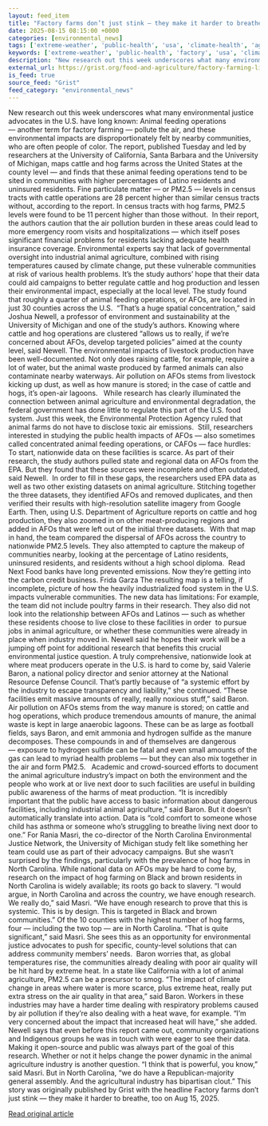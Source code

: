 ```yaml
---
layout: feed_item
title: "Factory farms don’t just stink — they make it harder to breathe, too"
date: 2025-08-15 08:15:00 +0000
categories: [environmental_news]
tags: ['extreme-weather', 'public-health', 'usa', 'climate-health', 'agriculture', 'california', 'heatwave', 'climate-risk', 'urgent', 'year-2025']
keywords: ['extreme-weather', 'public-health', 'factory', 'usa', 'climate-health', 'just', 'farms', 'agriculture']
description: "New research out this week underscores what many environmental justice advocates in the U"
external_url: https://grist.org/food-and-agriculture/factory-farming-linked-to-air-pollution-across-us/
is_feed: true
source_feed: "Grist"
feed_category: "environmental_news"
---
```


New research out this week underscores what many environmental justice advocates in the U.S. have long known: Animal feeding operations —&nbsp;another term for factory farming — pollute the air, and these environmental impacts are disproportionately felt by nearby communities, who are often people of color. The report, published Tuesday and led by researchers at the University of California, Santa Barbara and the University of Michigan, maps cattle and hog farms across the United States at the county level — and finds that these animal feeding operations tend to be sited in communities with higher percentages of Latino residents and uninsured residents. Fine particulate matter — or PM2.5 — levels in census tracts with cattle operations are 28 percent higher than similar census tracts without, according to the report. In census tracts with hog farms, PM2.5 levels were found to be 11 percent higher than those without.&nbsp; In their report, the authors caution that the air pollution burden in these areas could lead to more emergency room visits and hospitalizations — which itself poses significant financial problems for residents lacking adequate health insurance coverage. Environmental experts say that lack of governmental oversight into industrial animal agriculture, combined with rising temperatures caused by climate change, put these vulnerable communities at risk of various health problems. It’s the study authors’ hope that their data could aid campaigns to better regulate cattle and hog production and lessen their environmental impact, especially at the local level. The study found that roughly a quarter of animal feeding operations, or AFOs, are located in just 30 counties across the U.S.&nbsp; “That&#8217;s a huge spatial concentration,” said Joshua Newell, a professor of environment and sustainability at the University of Michigan and one of the study’s authors. Knowing where cattle and hog operations are clustered “allows us to really, if we&#8217;re concerned about AFOs, develop targeted policies” aimed at the county level, said Newell. The environmental impacts of livestock production have been well-documented. Not only does raising cattle, for example, require a lot of water, but the animal waste produced by farmed animals can also contaminate nearby waterways. Air pollution on AFOs stems from livestock kicking up dust, as well as how manure is stored; in the case of cattle and hogs, it’s open-air lagoons.&nbsp;&nbsp; While research has clearly illuminated the connection between animal agriculture and environmental degradation, the federal government has done little to regulate this part of the U.S. food system. Just this week, the Environmental Protection Agency ruled that animal farms do not have to disclose toxic air emissions.&nbsp; Still, researchers interested in studying the public health impacts of AFOs —&nbsp;also sometimes called concentrated animal feeding operations, or CAFOs — face hurdles: To start, nationwide data on these facilities is scarce. As part of their research, the study authors pulled state and regional data on AFOs from the EPA. But they found that these sources were incomplete and often outdated, said Newell.&nbsp; In order to fill in these gaps, the researchers used EPA data as well as two other existing datasets on animal agriculture. Stitching together the three datasets, they identified AFOs and removed duplicates, and then verified their results with high-resolution satellite imagery from Google Earth. Then, using U.S. Department of Agriculture reports on cattle and hog production, they also zoomed in on other meat-producing regions and added in AFOs that were left out of the initial three datasets.&nbsp; With that map in hand, the team compared the dispersal of AFOs across the country to nationwide PM2.5 levels. They also attempted to capture the makeup of communities nearby, looking at the percentage of Latino residents, uninsured residents, and residents without a high school diploma.&nbsp; Read Next Food banks have long prevented emissions. Now they&#8217;re getting into the carbon credit business. Frida Garza The resulting map is a telling, if incomplete, picture of how the heavily industrialized food system in the U.S. impacts vulnerable communities. The new data has limitations: For example, the team did not include poultry farms in their research. They also did not look into the relationship between AFOs and Latinos —&nbsp;such as whether these residents choose to live close to these facilities in order&nbsp; to pursue jobs in animal agriculture, or whether these communities were already in place when industry moved in. Newell said he hopes their work will be a jumping off point for additional research that benefits this crucial environmental justice question. A truly comprehensive, nationwide look at where meat producers operate in the U.S. is hard to come by, said Valerie Baron, a national policy director and senior attorney at the National Resource Defense Council. That’s partly because of “a systemic effort by the industry to escape transparency and liability,” she continued. “These facilities emit massive amounts of really, really noxious stuff,” said Baron. Air pollution on AFOs stems from the way manure is stored; on cattle and hog operations, which produce tremendous amounts of manure, the animal waste is kept in large anaerobic lagoons. These can be as large as football fields, says Baron, and emit ammonia and hydrogen sulfide as the manure decomposes. These compounds in and of themselves are dangerous —&nbsp;exposure to hydrogen sulfide can be fatal and even small amounts of the gas can lead to myriad health problems —&nbsp;but they can also mix together in the air and form PM2.5.&nbsp;&nbsp; Academic and crowd-sourced efforts to document the animal agriculture industry’s impact on both the environment and the people who work at or live next door to such facilities are useful in building public awareness of the harms of meat production. “It is incredibly important that the public have access to basic information about dangerous facilities, including industrial animal agriculture,” said Baron. But it doesn’t automatically translate into action. Data is “cold comfort to someone whose child has asthma or someone who&#8217;s struggling to breathe living next door to one.” For Rania Masri, the co-director of the North Carolina Environmental Justice Network, the University of Michigan study felt like something her team could use as part of their advocacy campaigns. But she wasn’t surprised by the findings, particularly with the prevalence of hog farms in North Carolina. While national data on AFOs may be hard to come by, research on the impact of hog farming on Black and brown residents in North Carolina is widely available; its roots go back to slavery. “I would argue, in North Carolina and across the country, we have enough research. We really do,” said Masri. “We have enough research to prove that this is systemic. This is by design. This is targeted in Black and brown communities.” Of the 10 counties with the highest number of hog farms, four —&nbsp;including the two top — are in North Carolina. “That is quite significant,” said Masri. She sees this as an opportunity for environmental justice advocates to push for specific, county-level solutions that can address community members’ needs.&nbsp; Baron worries that, as global temperatures rise, the communities already dealing with poor air quality will be hit hard by extreme heat. In a state like California with a lot of animal agriculture, PM2.5 can be a precursor to smog. “The impact of climate change in areas where water is more scarce, plus extreme heat, really put extra stress on the air quality in that area,” said Baron. Workers in these industries may have a harder time dealing with respiratory problems caused by air pollution if they’re also dealing with a heat wave, for example. “I&#8217;m very concerned about the impact that increased heat will have,” she added. Newell says that even before this report came out, community organizations and Indigenous groups he was in touch with were eager to see their data. Making it open-source and public was always part of the goal of this research. Whether or not it helps change the power dynamic in the animal agriculture industry is another question. “I think that is powerful, you know,” said Masri. But in North Carolina, “we do have a Republican-majority general assembly. And the agricultural industry has bipartisan clout.” This story was originally published by Grist with the headline Factory farms don’t just stink — they make it harder to breathe, too on Aug 15, 2025.

[Read original article](https://grist.org/food-and-agriculture/factory-farming-linked-to-air-pollution-across-us/)
